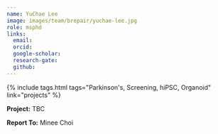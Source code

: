 ```yaml
---
name: YuChae Lee
image: images/team/brepair/yuchae-lee.jpg
role: msphd
links:
  email:
  orcid:
  google-scholar:
  research-gate:
  github:
---
```


{%
  include tags.html
  tags="Parkinson's, Screening, hiPSC, Organoid"
  link="projects"
%}

<strong>Project:</strong> TBC <br>

<strong>Report To:</strong> Minee Choi <br>
